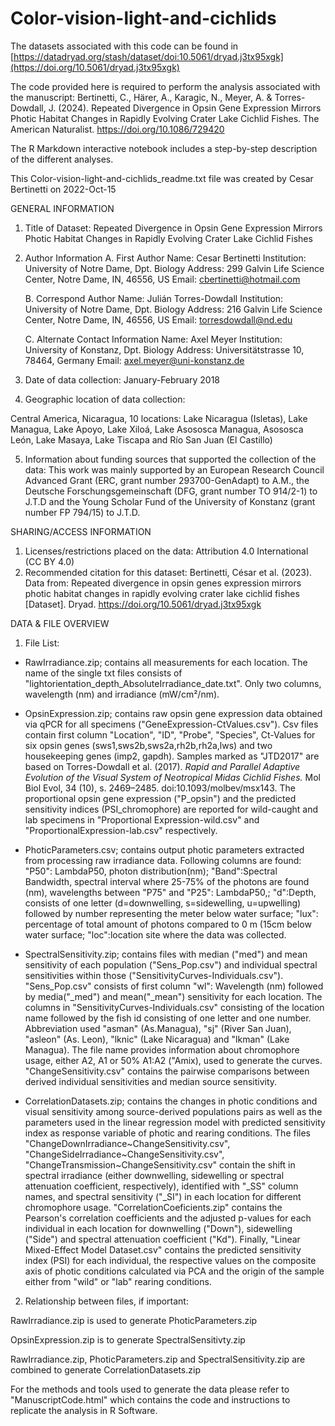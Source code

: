 # Color-vision-light-and-cichlids

The datasets associated with this code can be found in
[https://datadryad.org/stash/dataset/doi:10.5061/dryad.j3tx95xgk](https://doi.org/10.5061/dryad.j3tx95xgk)

The code provided here is required to perform the analysis associated with the manuscript: Bertinetti, C., Härer, A., Karagic, N., Meyer, A. & Torres-Dowdall, J. (2024). Repeated Divergence in Opsin Gene Expression Mirrors Photic Habitat Changes in Rapidly Evolving Crater Lake Cichlid Fishes. The American Naturalist. https://doi.org/10.1086/729420


The R Markdown interactive notebook includes a step-by-step description of the different analyses.

This Color-vision-light-and-cichlids_readme.txt file was created by Cesar Bertinetti on 2022-Oct-15 


GENERAL INFORMATION

1. Title of Dataset: Repeated Divergence in Opsin Gene Expression Mirrors Photic Habitat Changes in Rapidly Evolving Crater Lake Cichlid Fishes


2. Author Information
	A. First Author
		Name: Cesar Bertinetti
		Institution: University of Notre Dame, Dpt. Biology
		Address: 299 Galvin Life Science Center, Notre Dame, IN, 46556, US
		Email: cbertinetti@hotmail.com

	B. Correspond Author 
		Name: Julián Torres-Dowdall
		Institution: University of Notre Dame, Dpt. Biology
		Address: 216 Galvin Life Science Center, Notre Dame, IN, 46556, US
		Email: torresdowdall@nd.edu

	C. Alternate Contact Information
		Name: Axel Meyer
		Institution: University of Konstanz, Dpt. Biology
		Address: Universitätstrasse 10, 78464, Germany
		Email: axel.meyer@uni-konstanz.de

3. Date of data collection: January-February 2018 

4. Geographic location of data collection: 

Central America, Nicaragua, 10 locations: Lake Nicaragua (Isletas), Lake Managua, Lake Apoyo, Lake Xiloá, Lake Asososca Managua, Asososca León, Lake Masaya, Lake Tiscapa and Río San Juan (El Castillo)


5. Information about funding sources that supported the collection of the data: This work was mainly supported by an European Research Council Advanced Grant (ERC, grant number 293700-GenAdapt) to A.M., the Deutsche Forschungsgemeinschaft (DFG, grant number TO 914/2-1) to J.T.D and the Young Scholar Fund of the University of Konstanz (grant number FP 794/15) to J.T.D.


SHARING/ACCESS INFORMATION

1. Licenses/restrictions placed on the data: Attribution 4.0 International (CC BY 4.0)
2. Recommended citation for this dataset: Bertinetti, César et al. (2023). Data from: Repeated divergence in opsin genes expression mirrors photic habitat changes in rapidly evolving crater lake cichlid fishes [Dataset]. Dryad. https://doi.org/10.5061/dryad.j3tx95xgk


DATA & FILE OVERVIEW

1. File List: 

- RawIrradiance.zip; contains all measurements for each location. The name of the single txt files consists of "lightorientation_depth_AbsoluteIrradiance_date.txt". Only two columns, wavelength (nm) and irradiance (mW/cm²/nm).

- OpsinExpression.zip; contains raw opsin gene expression data obtained via qPCR for all specimens ("GeneExpression-CtValues.csv"). Csv files contain first column "Location", "ID", "Probe", "Species", Ct-Values for six opsin genes (sws1,sws2b,sws2a,rh2b,rh2a,lws) and two housekeeping genes (imp2, gapdh). Samples marked as "JTD2017" are based on Torres-Dowdall et al. (2017). *Rapid and Parallel Adaptive Evolution of the Visual System of Neotropical Midas Cichlid Fishes.* Mol Biol Evol, 34 (10), s. 2469–2485. doi:10.1093/molbev/msx143. 
The proportional opsin gene expression ("P_opsin") and the predicted sensitivity indices (PSI_chromophore) are reported for wild-caught and lab specimens in "Proportional Expression-wild.csv" and "ProportionalExpression-lab.csv" respectively.

- PhoticParameters.csv; contains output photic parameters extracted from processing raw irradiance data. Following columns are found: "P50": LambdaP50, photon distribution(nm); "Band":Spectral Bandwidth, spectral interval where 25-75% of the photons are found (nm), wavelengths between "P75" and "P25": LambdaP50,; "d":Depth, consists of one letter (d=downwelling, s=sidewelling, u=upwelling) followed by number representing the meter below water surface; "lux": percentage of total amount of photons compared to 0 m (15cm below water surface; "loc":location site where the data was collected.  

- SpectralSensitivity.zip; contains files with median ("med") and mean sensitivity of each population ("Sens_Pop.csv") and individual spectral sensitivities within those ("SensitivityCurves-Individuals.csv"). "Sens_Pop.csv" consists of first column "wl": Wavelength (nm) followed by media("_med") and mean("_mean") sensitivity for each location. The columns in "SensitivityCurves-Individuals.csv" consisting of the location name followed by the fish id consisting of one letter and one number. Abbreviation used "asman" (As.Managua), "sj" (River San Juan), "asleon" (As. Leon), "lknic" (Lake Nicaragua) and "lkman" (Lake Managua). The file name provides information about chromophore usage, either A2, A1 or 50% A1:A2 ("Amix), used to generate the curves. "ChangeSensitivity.csv" contains the pairwise comparisons between derived individual sensitivities and median source sensitivity.

- CorrelationDatasets.zip; contains the changes in photic conditions and visual sensitivity among source-derived populations pairs as well as the parameters used in the linear regression model with predicted sensitivity index as response variable of photic and rearing conditions. The files "ChangeDownIrradiance~ChangeSensitivity.csv", "ChangeSideIrradiance~ChangeSensitivity.csv", "ChangeTransmission~ChangeSensitivity.csv" contain the shift in spectral irradiance (either downwelling, sidewelling or spectral attenuation coefficient, respectively), identified with "_SS" column names, and spectral sensitivity ("_SI") in each location for different chromophore usage.  "CorrelationCoeficients.zip" contains the Pearson's correlation coefficients and the adjusted p-values for each individual in each location for downwelling ("Down"), sidewelling ("Side") and spectral attenuation coefficient ("Kd"). Finally, "Linear Mixed-Effect Model Dataset.csv" contains the predicted sensitivity index (PSI) for each individual, the respective values on the composite axis of photic conditions calculated via PCA and the origin of the sample either from "wild" or "lab" rearing conditions.

2. Relationship between files, if important: 

RawIrradiance.zip is used to generate PhoticParameters.zip

OpsinExpression.zip is to generate SpectralSensitivty.zip

RawIrradiance.zip, PhoticParameters.zip and SpectralSensitivity.zip are combined to generate CorrelationDatasets.zip

For the methods and tools used to generate the data please refer to "ManuscriptCode.html" which contains the code and instructions to replicate the analysis in R Software. 

